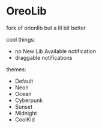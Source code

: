 # OreoLib
fork of orionlib but a lil bit better

cool things:
- no New Lib Available notification
- draggable notifications

themes:
- Default
- Neon
- Ocean
- Cyberpunk
- Sunset
- Midnight
- CoolKid
